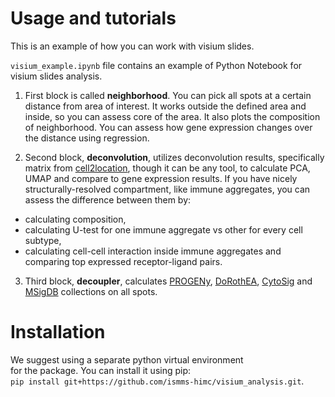 # Usage and tutorials

This is an example of how you can work with visium slides.

`visium_example.ipynb` file contains an example of Python Notebook 
for visium slides analysis.

1. First block is called **neighborhood**. You can pick all spots at a certain 
distance from area of interest. It works outside the defined area and inside, so
you can assess core of the area. It also plots the composition of neighborhood.
You can assess how gene expression changes over the distance using regression.

2. Second block, **deconvolution**, utilizes deconvolution results, specifically 
matrix from [cell2location](https://doi.org/10.1038/s41587-021-01139-4), though it
can be any tool, to calculate PCA, UMAP and compare to gene expression results.
If you have nicely structurally-resolved compartment, like immune aggregates, you can 
assess the difference between them by: 
- calculating composition, 
- calculating U-test for one immune aggregate vs other for every cell subtype, 
- calculating cell-cell interaction inside immune aggregates and 
comparing top expressed receptor-ligand pairs.

3. Third block, **decoupler**, calculates [PROGENy](https://doi.org/10.1038/s41467-017-02391-6), 
[DoRothEA](https://doi.org/10.1101%2Fgr.240663.118), 
[CytoSig](https://doi.org/10.1038/s41592-021-01274-5) and 
[MSigDB](https://doi.org/10.1073/pnas.0506580102) collections on all spots.

# Installation

We suggest using a separate python virtual environment  
for the package. You can install it using pip:  
`pip install git+https://github.com/ismms-himc/visium_analysis.git`.
